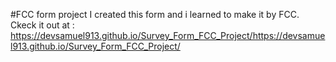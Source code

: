 #FCC form project
I created this form and i learned to make it by FCC. Ckeck it out at : https://devsamuel913.github.io/Survey_Form_FCC_Project/https://devsamuel913.github.io/Survey_Form_FCC_Project/